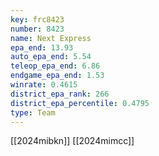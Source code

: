 ```yaml
---
key: frc8423
number: 8423
name: Next Express
epa_end: 13.93
auto_epa_end: 5.54
teleop_epa_end: 6.86
endgame_epa_end: 1.53
winrate: 0.4615
district_epa_rank: 266
district_epa_percentile: 0.4795
type: Team
---
```

[[2024mibkn]]
[[2024mimcc]]
